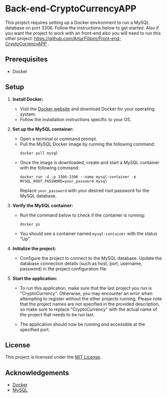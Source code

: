 # Back-end-CryptoCurrencyAPP

This project requires setting up a Docker environment to run a MySQL database on port 3306. Follow the instructions below to get started.
Also if you want the project to work with an front-end also you will need to run this other project: https://github.com/ArturFilipini/Front-end-CryptoCurrencyAPP .
## Prerequisites

- Docker

## Setup

1. **Install Docker:**
   - Visit the [Docker website](https://www.docker.com/) and download Docker for your operating system.
   - Follow the installation instructions specific to your OS.

2. **Set up the MySQL container:**
   - Open a terminal or command prompt.
   - Pull the MySQL Docker image by running the following command:
     ```
     docker pull mysql
     ```
   - Once the image is downloaded, create and start a MySQL container with the following command:
     ```
     docker run -d -p 3306:3306 --name mysql-container -e MYSQL_ROOT_PASSWORD=your_password mysql
     ```
     Replace `your_password` with your desired root password for the MySQL database.

3. **Verify the MySQL container:**
   - Run the command below to check if the container is running:
     ```
     docker ps
     ```
   - You should see a container named `mysql-container` with the status "Up".

4. **Initialize the project:**
  
   - Configure the project to connect to the MySQL database. Update the database connection details (such as host, port, username, password) in the project configuration file.

5. **Start the application:**
   - To run this application, make sure that the last project you run is "CryptoCurrency". Otherwise, you may encounter an error when attempting to register without the other projects running. Please note that the project names are not specified in the provided description, so make sure to replace "CryptoCurrency" with the actual name of the project that needs to be run last.
   
   - The application should now be running and accessible at the specified port.

## License

This project is licensed under the [MIT License](LICENSE).

## Acknowledgements

- [Docker](https://www.docker.com/)
- [MySQL](https://www.mysql.com/)
